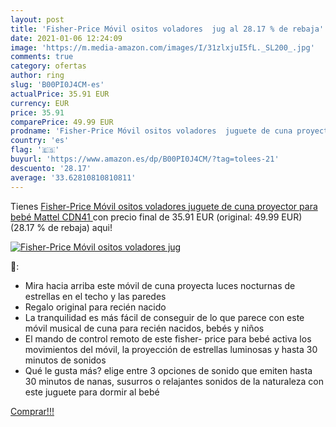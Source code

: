 ```yaml
---
layout: post
title: 'Fisher-Price Móvil ositos voladores  jug al 28.17 % de rebaja'
date: 2021-01-06 12:24:09
image: 'https://m.media-amazon.com/images/I/31zlxjuI5fL._SL200_.jpg'
comments: true
category: ofertas
author: ring
slug: 'B00PI0J4CM-es'
actualPrice: 35.91 EUR
currency: EUR
price: 35.91
comparePrice: 49.99 EUR
prodname: 'Fisher-Price Móvil ositos voladores  juguete de cuna proyector para bebé  Mattel CDN41 '
country: 'es'
flag: '🇪🇸'
buyurl: 'https://www.amazon.es/dp/B00PI0J4CM/?tag=tolees-21'
descuento: '28.17'
average: '33.62810810810811'
---
```


Tienes [Fisher-Price Móvil ositos voladores  juguete de cuna proyector para bebé  Mattel CDN41 ](https://www.amazon.es/dp/B00PI0J4CM/?tag=tolees-21) con precio final de  35.91 EUR (original: 49.99 EUR) (28.17 %  de rebaja) aqui!

[![Fisher-Price Móvil ositos voladores  jug](https://m.media-amazon.com/images/I/31zlxjuI5fL._SL200_.jpg)](https://www.amazon.es/dp/B00PI0J4CM/?tag=tolees-21)

🔎:

- Mira hacia arriba este móvil de cuna proyecta luces nocturnas de estrellas en el techo y las paredes
- Regalo original para recién nacido
- La tranquilidad es más fácil de conseguir de lo que parece con este móvil musical de cuna para recién nacidos, bebés y niños
- El mando de control remoto de este fisher- price para bebé activa los movimientos del móvil, la proyección de estrellas luminosas y hasta 30 minutos de sonidos
- Qué le gusta más? elige entre 3 opciones de sonido que emiten hasta 30 minutos de nanas, susurros o relajantes sonidos de la naturaleza con este juguete para dormir al bebé

[Comprar!!!](https://www.amazon.es/dp/B00PI0J4CM/?tag=tolees-21)
